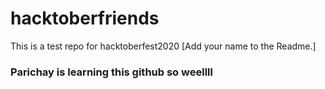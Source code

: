 # hacktoberfriends
This is a test repo for hacktoberfest2020 [Add your name to the Readme.]


### Parichay is learning this github so weellll ##
